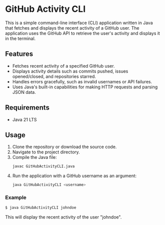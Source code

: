 # GitHub Activity CLI

This is a simple command-line interface (CLI) application written in Java that fetches and displays the recent activity of a GitHub user. The application uses the GitHub API to retrieve the user's activity and displays it in the terminal.

## Features

- Fetches recent activity of a specified GitHub user.
- Displays activity details such as commits pushed, issues opened/closed, and repositories starred.
- Handles errors gracefully, such as invalid usernames or API failures.
- Uses Java's built-in capabilities for making HTTP requests and parsing JSON data.

## Requirements

- Java 21 LTS

## Usage

1. Clone the repository or download the source code.
2. Navigate to the project directory.
3. Compile the Java file:
    ```sh
    javac GitHubActivityCLI.java
    ```
4. Run the application with a GitHub username as an argument:
    ```sh
    java GitHubActivityCLI <username>
    ```

### Example

```sh
$ java GitHubActivityCLI johndoe
```

This will display the recent activity of the user "johndoe".

